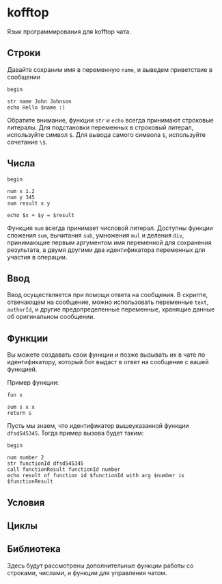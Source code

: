 # kofftop

Язык программирования для kofftop чата.

## Строки

Давайте сохраним имя в переменную `name`, и выведем приветствие в сообщении

```
begin

str name John Johnson
echo Hello $name :)
```

Обратите внимание, функции `str` и `echo` всегда принимают строковые литералы. Для подстановки переменных в строковый
литерал, используйте символ `$`. Для вывода самого символа `$`, используйте сочетание `\$`.

## Числа

```
begin

num x 1.2
num y 345
sum result x y

echo $x + $y = $result
```

Функция `num` всегда принимает числовой литерал. Доступны функции сложения `sum`, вычитания `sub`, умножения `mul` и
деления `div`, принимающие первым аргументом имя переменной для сохранения результата, а двумя другими два
идентификатора переменных для участия в операции.

## Ввод

Ввод осуществляется при помощи ответа на сообщения. В скрипте, отвечающем на сообщение, можно использовать
переменные `text`, `authorId`, и другие предопределенные переменные, хранящие данные об оригинальном сообщении.

## Функции

Вы можете создавать свои функции и позже вызывать их в чате по идентификатору, который бот выдаст в ответ на сообщение с
вашей функцией.

Пример функции:

```
fun x

sum s x x
return s
```

Пусть мы знаем, что идентификатор вышеуказанной функции `dfsd545345`. Тогда пример вызова будет таким:

```
begin

num number 2
str functionId dfsd545345
call functionResult functionId number
echo result of function id $functionId with arg $number is $functionResult
```

## Условия

## Циклы

## Библиотека

Здесь будут рассмотрены дополнительные функции работы со строками, числами, и функции для управления чатом.
